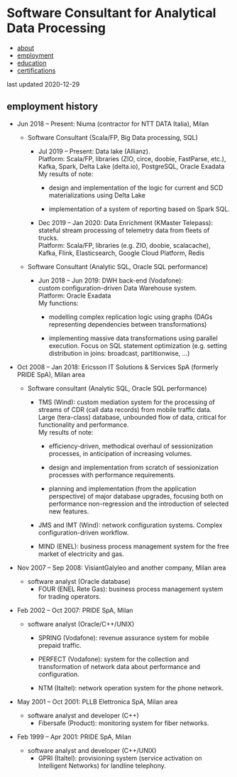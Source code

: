 # Software Consultant for Analytical Data Processing

<ul class="nav">
<li><a href="./index.md">about</a></li>
<li class="nav-active"><a href="./employment.md">employment</a></li>
<li><a href="./education.md">education</a></li>
<li><a href="./certifications.md">certifications</a></li>
</ul>

last updated 2020-12-29

## employment history

* Jun 2018 – Present: Niuma (contractor for NTT DATA Italia), Milan
    + Software Consultant (Scala/FP, Big Data processing, SQL)
        - Jul 2019 – Present: Data lake (Allianz). \
        Platform: Scala/FP, libraries (ZIO, circe, doobie, FastParse, etc.), Kafka, Spark, Delta Lake (delta.io), PostgreSQL, Oracle Exadata \
        My results of note:
            * design and implementation of the logic for current and SCD materializations using Delta Lake

            * implementation of a system of reporting based on Spark SQL.

        - Dec 2019 – Jan 2020: Data Enrichment (KMaster Telepass): \
        stateful stream processing of telemetry data from fleets of trucks. \
        Platform: Scala/FP, libraries (e.g. ZIO, doobie, scalacache), Kafka, Flink, Elasticsearch, Google Cloud Platform, Redis

    + Software Consultant (Analytic SQL, Oracle SQL performance)
        - Jun 2018 – Jun 2019: DWH back-end (Vodafone): \
        custom configuration-driven Data Warehouse system. \
        Platform: Oracle Exadata \
        My functions:
            * modelling complex replication logic using graphs (DAGs representing dependencies between transformations)

            * implementing massive data transformations using parallel execution. Focus on SQL statement optimization (e.g. setting distribution in joins: broadcast, partitionwise, ...)

* Oct 2008 – Jan 2018: Ericsson IT Solutions & Services SpA (formerly PRIDE SpA), Milan area
    + Software consultant (Analytic SQL, Oracle SQL performance)
        - TMS (Wind): custom mediation system for the processing of streams of CDR (call data records) from mobile traffic data. \
        Large (tera-class) database, unbounded flow of data, critical for functionality and performance. \
        My results of note:
            * efficiency-driven, methodical overhaul of sessionization processes, in anticipation of increasing volumes.

            * design and implementation from scratch of sessionization processes with performance requirements.

            * planning and implementation (from the application perspective) of major database upgrades, focusing both on performance non-regression and the introduction of selected new features.

        - JMS and IMT (Wind): network configuration systems. Complex configuration-driven workflow.

        - MIND (ENEL): business process management system for the free market of electricity and gas.

* Nov 2007 – Sep 2008: VisiantGalyleo and another company, Milan area
    + software analyst (Oracle database)
        - FOUR (ENEL Rete Gas): business process management system for trading operators.

* Feb 2002 – Oct 2007: PRIDE SpA, Milan
    + software analyst (Oracle/C++/UNIX)
        - SPRING (Vodafone): revenue assurance system for mobile prepaid traffic.

        - PERFECT (Vodafone): system for the collection and transformation of network data about performance and configuration.

        - NTM (Italtel): network operation system for the phone network.

* May 2001 – Oct 2001: PLLB Elettronica SpA, Milan area
    + software analyst and developer (C++)
        - Fibersafe (Product): monitoring system for fiber networks.

* Feb 1999 – Apr 2001: PRIDE SpA, Milan
    + software analyst and developer (C++/UNIX)
        - GPRI (Italtel): provisioning system (service activation on Intelligent Networks) for landline telephony.
